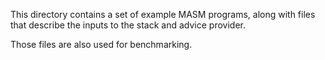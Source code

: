 This directory contains a set of example MASM programs, along with files that describe the inputs to the stack and advice provider.

Those files are also used for benchmarking.
